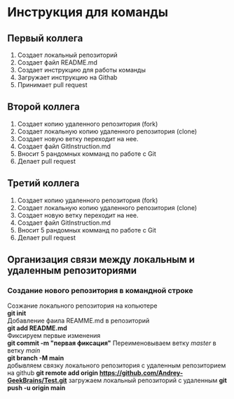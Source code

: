 # Инструкция для команды

## Первый коллега
1. Создает локальный репозиторий
2. Создает файл README.md
3. Создает инструкцию для работы команды
4. Загружает инструкцию на Githab 
5. Принимает pull request

## Второй коллега

1. Создает копию удаленного репозитория (fork)
2. Создает локальную копию удаленного репозитория (clone)
3. Создает новую ветку  переходит на нее.
4. Создает файл GitInstruction.md
5. Вносит 5 рандомных комманд по работе с Git
6. Делает pull request

## Третий коллега

1. Создает копию удаленного репозитория (fork)
2. Создает локальную копию удаленного репозитория (clone)
3. Создает новую ветку  переходит на нее.
4. Создает файл GitInstruction.md
5. Вносит 5 рандомных комманд по работе с Git
6. Делает pull request

## Организация связи между локальным и удаленным репозиториями
### Создание нового репозитория в командной строке

Созжание локального репозитория на копьютере\
**git init**   
Добавление фаила REAMME.md в репозиторий\
**git add README.md**  
Фиксируем первые изменения\
**git commit -m "первая фиксация"**
Переименовываем ветку *master* в ветку *main*  
**git branch -M main**  
добывляем связку локального репозитория с удаленным репозиторием на github
**git remote add origin https://github.com/Andrey-GeekBrains/Test.git**
загружаем локальный репозиторий с удаленным
**git push -u origin main**

